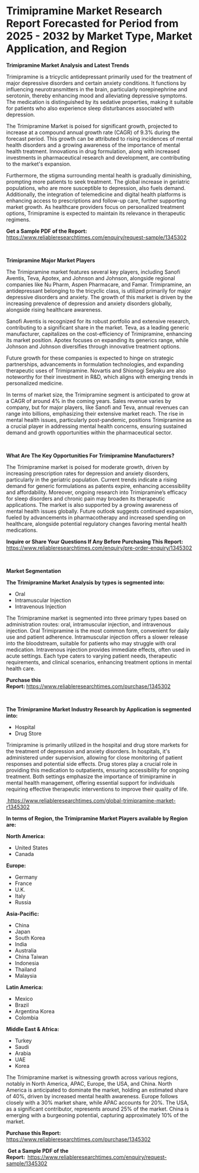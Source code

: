<p><h1>Trimipramine Market Research Report Forecasted for Period from 2025 -  2032 by Market Type, Market Application, and Region</h1></p><p><strong>Trimipramine Market Analysis and Latest Trends</strong></p>
<p><p>Trimipramine is a tricyclic antidepressant primarily used for the treatment of major depressive disorders and certain anxiety conditions. It functions by influencing neurotransmitters in the brain, particularly norepinephrine and serotonin, thereby enhancing mood and alleviating depressive symptoms. The medication is distinguished by its sedative properties, making it suitable for patients who also experience sleep disturbances associated with depression.</p><p>The Trimipramine Market is poised for significant growth, projected to increase at a compound annual growth rate (CAGR) of 9.3% during the forecast period. This growth can be attributed to rising incidences of mental health disorders and a growing awareness of the importance of mental health treatment. Innovations in drug formulation, along with increased investments in pharmaceutical research and development, are contributing to the market's expansion. </p><p>Furthermore, the stigma surrounding mental health is gradually diminishing, prompting more patients to seek treatment. The global increase in geriatric populations, who are more susceptible to depression, also fuels demand. Additionally, the integration of telemedicine and digital health platforms is enhancing access to prescriptions and follow-up care, further supporting market growth. As healthcare providers focus on personalized treatment options, Trimipramine is expected to maintain its relevance in therapeutic regimens.</p></p>
<p><strong>Get a Sample PDF of the Report:&nbsp;</strong> <a href="https://www.reliableresearchtimes.com/enquiry/request-sample/1345302?utm_campaign=2768&utm_medium=2&utm_source=Github&utm_content=ia&utm_term=19042025&utm_id=trimipramine">https://www.reliableresearchtimes.com/enquiry/request-sample/1345302</a></p>
<p>&nbsp;</p>
<p><strong>Trimipramine Major Market Players</strong></p>
<p><p>The Trimipramine market features several key players, including Sanofi Aventis, Teva, Apotex, and Johnson and Johnson, alongside regional companies like Nu Pharm, Aspen Pharmacare, and Famar. Trimipramine, an antidepressant belonging to the tricyclic class, is utilized primarily for major depressive disorders and anxiety. The growth of this market is driven by the increasing prevalence of depression and anxiety disorders globally, alongside rising healthcare awareness.</p><p>Sanofi Aventis is recognized for its robust portfolio and extensive research, contributing to a significant share in the market. Teva, as a leading generic manufacturer, capitalizes on the cost-efficiency of Trimipramine, enhancing its market position. Apotex focuses on expanding its generics range, while Johnson and Johnson diversifies through innovative treatment options.</p><p>Future growth for these companies is expected to hinge on strategic partnerships, advancements in formulation technologies, and expanding therapeutic uses of Trimipramine. Novartis and Shionogi Seiyaku are also noteworthy for their investment in R&D, which aligns with emerging trends in personalized medicine.</p><p>In terms of market size, the Trimipramine segment is anticipated to grow at a CAGR of around 4% in the coming years. Sales revenue varies by company, but for major players, like Sanofi and Teva, annual revenues can range into billions, emphasizing their extensive market reach. The rise in mental health issues, particularly post-pandemic, positions Trimipramine as a crucial player in addressing mental health concerns, ensuring sustained demand and growth opportunities within the pharmaceutical sector.</p></p>
<p>&nbsp;</p>
<p><strong>What Are The Key Opportunities For Trimipramine Manufacturers?</strong></p>
<p><p>The Trimipramine market is poised for moderate growth, driven by increasing prescription rates for depression and anxiety disorders, particularly in the geriatric population. Current trends indicate a rising demand for generic formulations as patents expire, enhancing accessibility and affordability. Moreover, ongoing research into Trimipramine’s efficacy for sleep disorders and chronic pain may broaden its therapeutic applications. The market is also supported by a growing awareness of mental health issues globally. Future outlook suggests continued expansion, fueled by advancements in pharmacotherapy and increased spending on healthcare, alongside potential regulatory changes favoring mental health medications.</p></p>
<p><strong>Inquire or Share Your Questions If Any Before Purchasing This Report:</strong> <a href="https://www.reliableresearchtimes.com/enquiry/pre-order-enquiry/1345302?utm_campaign=2768&utm_medium=2&utm_source=Github&utm_content=ia&utm_term=19042025&utm_id=trimipramine">https://www.reliableresearchtimes.com/enquiry/pre-order-enquiry/1345302</a></p>
<p>&nbsp;</p>
<p><strong>Market Segmentation</strong></p>
<p><strong>The Trimipramine Market Analysis by types is segmented into:</strong></p>
<p><ul><li>Oral</li><li>Intramuscular Injection</li><li>Intravenous Injection</li></ul></p>
<p><p>The Trimipramine market is segmented into three primary types based on administration routes: oral, intramuscular injection, and intravenous injection. Oral Trimipramine is the most common form, convenient for daily use and patient adherence. Intramuscular injection offers a slower release into the bloodstream, suitable for patients who may struggle with oral medication. Intravenous injection provides immediate effects, often used in acute settings. Each type caters to varying patient needs, therapeutic requirements, and clinical scenarios, enhancing treatment options in mental health care.</p></p>
<p><strong>Purchase this Report:&nbsp;</strong><a href="https://www.reliableresearchtimes.com/purchase/1345302?utm_campaign=2768&utm_medium=2&utm_source=Github&utm_content=ia&utm_term=19042025&utm_id=trimipramine">https://www.reliableresearchtimes.com/purchase/1345302</a></p>
<p>&nbsp;</p>
<p><strong>The Trimipramine Market Industry Research by Application is segmented into:</strong></p>
<p><ul><li>Hospital</li><li>Drug Store</li></ul></p>
<p><p>Trimipramine is primarily utilized in the hospital and drug store markets for the treatment of depression and anxiety disorders. In hospitals, it's administered under supervision, allowing for close monitoring of patient responses and potential side effects. Drug stores play a crucial role in providing this medication to outpatients, ensuring accessibility for ongoing treatment. Both settings emphasize the importance of trimipramine in mental health management, offering essential support for individuals requiring effective therapeutic interventions to improve their quality of life.</p></p>
<p><a href="https://www.reliableresearchtimes.com/global-trimipramine-market-r1345302?utm_campaign=2768&utm_medium=2&utm_source=Github&utm_content=ia&utm_term=19042025&utm_id=trimipramine">&nbsp;https://www.reliableresearchtimes.com/global-trimipramine-market-r1345302</a></p>
<p><strong>In terms of Region, the Trimipramine Market Players available by Region are:</strong></p>
<p>
    <p> <strong> North America: </strong>
        <ul>
            <li>United States</li>
            <li>Canada</li>
        </ul>
        </p> 
    <p> <strong> Europe: </strong>
        <ul>
            <li>Germany</li>
            <li>France</li>
            <li>U.K.</li>
            <li>Italy</li>
            <li>Russia</li>
        </ul>
        </p> 
    <p> <strong> Asia-Pacific: </strong>
        <ul>
            <li>China</li>
            <li>Japan</li>
            <li>South Korea</li>
            <li>India</li>
            <li>Australia</li>
            <li>China Taiwan</li>
            <li>Indonesia</li>
            <li>Thailand</li>
            <li>Malaysia</li>
        </ul>
        </p> 
    <p> <strong> Latin America: </strong>
        <ul>
            <li>Mexico</li>
            <li>Brazil</li>
            <li>Argentina Korea</li>
            <li>Colombia</li>
        </ul>
        </p> 
    <p> <strong> Middle East & Africa: </strong>
        <ul>
            <li>Turkey</li>
            <li>Saudi</li>
            <li>Arabia</li>
            <li>UAE</li>
            <li>Korea</li>
        </ul>
    </p>
    </p>
<p><p>The Trimipramine market is witnessing growth across various regions, notably in North America, APAC, Europe, the USA, and China. North America is anticipated to dominate the market, holding an estimated share of 40%, driven by increased mental health awareness. Europe follows closely with a 30% market share, while APAC accounts for 20%. The USA, as a significant contributor, represents around 25% of the market. China is emerging with a burgeoning potential, capturing approximately 10% of the market.</p></p>
<p><strong>Purchase this Report: </strong><a href="https://www.reliableresearchtimes.com/purchase/1345302?utm_campaign=2768&utm_medium=2&utm_source=Github&utm_content=ia&utm_term=19042025&utm_id=trimipramine">https://www.reliableresearchtimes.com/purchase/1345302</a></p>
<p>&nbsp;<strong>Get a Sample PDF of the Report:&nbsp;&nbsp;</strong><a href="https://www.reliableresearchtimes.com/enquiry/request-sample/1345302?utm_campaign=2768&utm_medium=2&utm_source=Github&utm_content=ia&utm_term=19042025&utm_id=trimipramine">https://www.reliableresearchtimes.com/enquiry/request-sample/1345302</a></p>
<p><strong></strong></p>
<p><p></p><p></p><p></p></p>